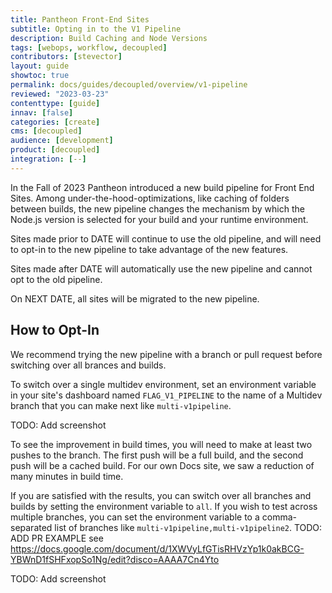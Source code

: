 ```yaml
---
title: Pantheon Front-End Sites
subtitle: Opting in to the V1 Pipeline
description: Build Caching and Node Versions
tags: [webops, workflow, decoupled]
contributors: [stevector]
layout: guide
showtoc: true
permalink: docs/guides/decoupled/overview/v1-pipeline
reviewed: "2023-03-23"
contenttype: [guide]
innav: [false]
categories: [create]
cms: [decoupled]
audience: [development]
product: [decoupled]
integration: [--]
---
```


In the Fall of 2023 Pantheon introduced a new build pipeline for Front End Sites.
Among under-the-hood-optimizations, like caching of folders between builds, the new pipeline changes the mechanism by which the Node.js version is selected for your build and your runtime environment.

Sites made prior to DATE will continue to use the old pipeline, and will need to opt-in to the new pipeline to take advantage of the new features.

Sites made after DATE will automatically use the new pipeline and cannot opt to the old pipeline.

On NEXT DATE, all sites will be migrated to the new pipeline.

## How to Opt-In

We recommend trying the new pipeline with a branch or pull request before switching over all brances and builds.

To switch over a single multidev environment, set an environment variable in your site's dashboard named `FLAG_V1_PIPELINE` to the name of a Multidev branch that you can make next like `multi-v1pipeline`.

TODO: Add screenshot

To see the improvement in build times, you will need to make at least two pushes to the branch.
The first push will be a full build, and the second push will be a cached build.
For our own Docs site, we saw a reduction of many minutes in build time.

If you are satisfied with the results, you can switch over all branches and builds by setting the environment variable to `all`. If you wish to test across multiple branches, you can set the environment variable to a comma-separated list of branches like `multi-v1pipeline,multi-v1pipeline2`. TODO: ADD PR EXAMPLE see https://docs.google.com/document/d/1XWVyLfGTisRHVzYp1k0akBCG-YBWnD1fSHFxopSo1Ng/edit?disco=AAAA7Cn4Yto

TODO: Add screenshot
